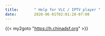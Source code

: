 ```yaml
---
title:       " Help for VLC / IPTV player "
date:        2020-06-01T02:01:28-07:00
---
```


{{< my2goto "https://h.chinadsf.org" >}}

